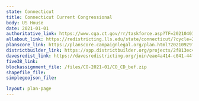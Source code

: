 ```yaml
---
state: Connecticut
title: Connecticut Current Congressional
body: US House
date: 2021-01-01
authoritative_link: https://www.cga.ct.gov/rr/taskforce.asp?TF=20210401_2021%20Redistricting%20Project
allabout_link: https://redistricting.lls.edu/state/connecticut/?cycle=2020&level=Congress&startdate=
planscore_link: https://planscore.campaignlegal.org/plan.html?20210929T153929.408030585Z
districtbuilder_link: https://app.districtbuilder.org/projects/2f813ec4-fb32-4a9b-9ec4-0dc3758ccf81
davesredist_link: https://davesredistricting.org/join/eae4a414-c041-44fc-95d9-53ea1a7f8049
five38_link:
blockassignment_file: /files/CO-2021-01/CO_CD_bef.zip
shapefile_file:
simplegeojson_file:

layout: plan-page
---
```

